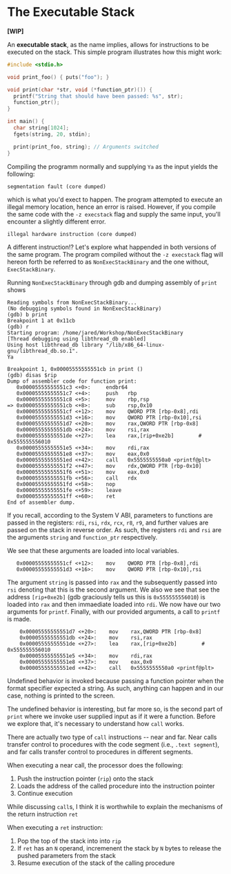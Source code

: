 # The Executable Stack

**[WIP]**

An **executable stack**, as the name implies, allows for instructions to be executed on the stack. This simple program illustrates how this might work:

```c
#include <stdio.h>

void print_foo() { puts("foo"); }

void print(char *str, void (*function_ptr)()) {
  printf("String that should have been passed: %s", str);
  function_ptr();
}

int main() {
  char string[1024];
  fgets(string, 20, stdin);

  print(print_foo, string); // Arguments switched
}
```

Compiling the programm normally and supplying `Ya` as the input yields the following:

```
segmentation fault (core dumped)
```

which is what you'd exect to happen. The program attempted to execute an illegal memory location, hence an error is raised. However, if you compile the same code with the `-z execstack` flag and supply the same input, you'll encounter a slightly different error.

```
illegal hardware instruction (core dumped)
```

A different instruction!? Let's explore what happended in both versions of the same program. The program compiled without the `-z execstack` flag will hereon forth be referred to as `NonExecStackBinary` and the one without, `ExecStackBinary`.

Running `NonExecStackBinary` through gdb and dumping assembly of `print` shows

```
Reading symbols from NonExecStackBinary...
(No debugging symbols found in NonExecStackBinary)
(gdb) b print
Breakpoint 1 at 0x11cb
(gdb) r
Starting program: /home/jared/Workshop/NonExecStackBinary
[Thread debugging using libthread_db enabled]
Using host libthread_db library "/lib/x86_64-linux-gnu/libthread_db.so.1".
Ya

Breakpoint 1, 0x00005555555551cb in print ()
(gdb) disas $rip
Dump of assembler code for function print:
   0x00005555555551c3 <+0>:     endbr64
   0x00005555555551c7 <+4>:     push   rbp
   0x00005555555551c8 <+5>:     mov    rbp,rsp
=> 0x00005555555551cb <+8>:     sub    rsp,0x10
   0x00005555555551cf <+12>:    mov    QWORD PTR [rbp-0x8],rdi
   0x00005555555551d3 <+16>:    mov    QWORD PTR [rbp-0x10],rsi
   0x00005555555551d7 <+20>:    mov    rax,QWORD PTR [rbp-0x8]
   0x00005555555551db <+24>:    mov    rsi,rax
   0x00005555555551de <+27>:    lea    rax,[rip+0xe2b]        # 0x555555556010
   0x00005555555551e5 <+34>:    mov    rdi,rax
   0x00005555555551e8 <+37>:    mov    eax,0x0
   0x00005555555551ed <+42>:    call   0x5555555550a0 <printf@plt>
   0x00005555555551f2 <+47>:    mov    rdx,QWORD PTR [rbp-0x10]
   0x00005555555551f6 <+51>:    mov    eax,0x0
   0x00005555555551fb <+56>:    call   rdx
   0x00005555555551fd <+58>:    nop
   0x00005555555551fe <+59>:    leave
   0x00005555555551ff <+60>:    ret
End of assembler dump.
```

If you recall, according to the System V ABI, parameters to functions are passed in  the registers: `rdi`, `rsi`, `rdx`, `rcx`, `r8`, `r9`, and further values are passed on the stack in reverse order. As such, the registers `rdi` and `rsi` are the arguments `string` and `function_ptr` respectively. 

We see that these arguments are loaded into local variables.

```
   0x00005555555551cf <+12>:    mov    QWORD PTR [rbp-0x8],rdi
   0x00005555555551d3 <+16>:    mov    QWORD PTR [rbp-0x10],rsi
```

The argument `string` is passed into `rax` and the subsequently passed into `rsi` denoting that this is the second argument. We also we see that see the address `[rip+0xe2b]` (gdb graciously tells us this is `0x555555556010`) is loaded into `rax` and then immaediate loaded into `rdi`. We now have our two arguments for `printf`. Finally, with our provided arguments, a call to `printf` is made.

```
    0x00005555555551d7 <+20>:    mov    rax,QWORD PTR [rbp-0x8]
    0x00005555555551db <+24>:    mov    rsi,rax
    0x00005555555551de <+27>:    lea    rax,[rip+0xe2b]        # 0x555555556010
    0x00005555555551e5 <+34>:    mov    rdi,rax
    0x00005555555551e8 <+37>:    mov    eax,0x0
    0x00005555555551ed <+42>:    call   0x5555555550a0 <printf@plt>
```

Undefined behavior is invoked because passing a function pointer when the format specifier expected a string. As such, anything can happen and in our case, nothing is printed to the screen.

The undefined behavior is interesting, but far more so, is the second part of `print` where we invoke user supplied input as if it were a function. Before we explore that, it's necessary to understand how `call` works.

There are actually two type of `call` instructions -- near and far. Near calls transfer control to procedures with the code segment (i.e., `.text segment`), and far calls transfer control to procedures in different segments. 

When executing a near call, the processor does the following:
   
1. Push the instruction pointer (`rip`) onto the stack
2. Loads the address of the called procedure into the instruction pointer
3. Continue execution

While discussing `call`s, I think it is worthwhile to explain the mechanisms of the return instruction `ret`

When executing a `ret` instruction:

1. Pop the top of the stack into into `rip`
2. If `ret` has an `N` operand, incremenent the stack by `N` bytes to release the pushed parameters from the stack
3. Resume execution of the stack of the calling procedure

